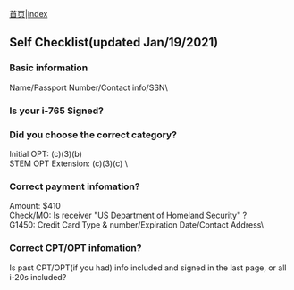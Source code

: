 [首页](https://ion2014.github.io/OPTActionLogs/index_ch)|[index](https://ion2014.github.io/OPTActionLogs)
## Self Checklist(updated Jan/19/2021)

### Basic information

Name/Passport Number/Contact info/SSN\

### Is your i-765 Signed?

### Did you choose the correct category?

Initial OPT: (c)(3)(b) \
STEM OPT Extension: (c)(3)(c) \

### Correct payment infomation?
Amount: $410\
Check/MO: Is receiver "US Department of Homeland Security" ?\
G1450: Credit Card Type & number/Expiration Date/Contact Address\

### Correct CPT/OPT infomation?
Is past CPT/OPT(if you had) info included and signed in the last page, or all i-20s included?